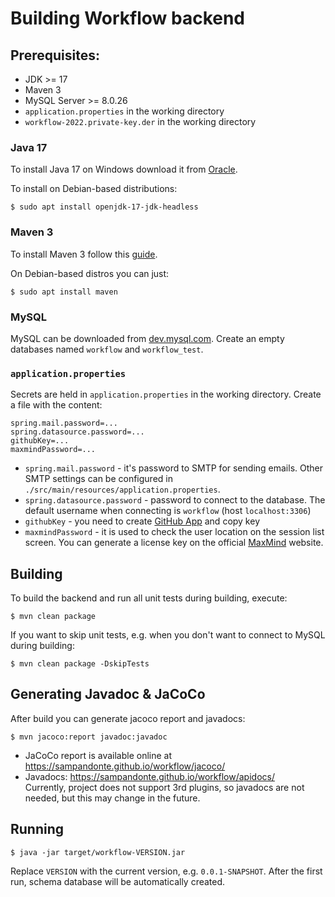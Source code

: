 # Building Workflow backend

## Prerequisites:
- JDK >= 17
- Maven 3
- MySQL Server >= 8.0.26
- `application.properties` in the working directory
- `workflow-2022.private-key.der` in the working directory

### Java 17

To install Java 17 on Windows download it from [Oracle](https://www.oracle.com/java/technologies/downloads/#jdk17-windows).

To install on Debian-based distributions:
```console
$ sudo apt install openjdk-17-jdk-headless
```

### Maven 3

To install Maven 3 follow this [guide](https://maven.apache.org/install.html).

On Debian-based distros you can just:
```console
$ sudo apt install maven
```

### MySQL

MySQL can be downloaded from [dev.mysql.com](https://dev.mysql.com/downloads/mysql/). Create an empty databases named `workflow` and `workflow_test`.

### `application.properties`

Secrets are held in `application.properties` in the working directory. Create a file with the content:
```
spring.mail.password=...
spring.datasource.password=...
githubKey=...
maxmindPassword=...
```
- `spring.mail.password` - it's password to SMTP for sending emails. Other SMTP settings can be configured in `./src/main/resources/application.properties`.
- `spring.datasource.password` - password to connect to the database. The default username when connecting is `workflow` (host `localhost:3306`)
- `githubKey` - you need to create [GitHub App](https://docs.github.com/en/developers/apps/building-github-apps) and copy key
- `maxmindPassword` - it is used to check the user location on the session list screen. You can generate a license key on the official [MaxMind](https://www.maxmind.com/en/accounts/current/license-key) website.


## Building

To build the backend and run all unit tests during building, execute:
```console
$ mvn clean package
```
If you want to skip unit tests, e.g. when you don't want to connect to MySQL during building:
```console
$ mvn clean package -DskipTests
```

## Generating Javadoc & JaCoCo

After build you can generate jacoco report and javadocs:
```console
$ mvn jacoco:report javadoc:javadoc
```
- JaCoCo report is available online at https://sampandonte.github.io/workflow/jacoco/
- Javadocs: https://sampandonte.github.io/workflow/apidocs/ \
  Currently, project does not support 3rd plugins, so javadocs are not needed, but this may change in the future.

## Running

```console
$ java -jar target/workflow-VERSION.jar
```

Replace `VERSION` with the current version, e.g. `0.0.1-SNAPSHOT`. After the first run, schema database will be automatically created.
